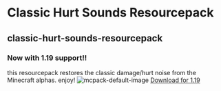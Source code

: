 
# Classic Hurt Sounds Resourcepack
## classic-hurt-sounds-resourcepack
### Now with 1.19 support!!
this resourcepack restores the classic damage/hurt noise from the Minecraft alphas.
enjoy!
![mcpack-default-image](https://raw.githubusercontent.com/ddomino007/classic-hurt-sounds-resourcepack/main/src/pack.png)
[Download for 1.19](https://github.com/ddomino007/classic-hurt-sounds-resourcepack/releases/download/v2.1.0/ClassicHurtSounds.zip)
